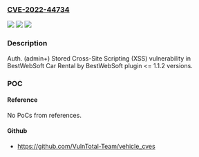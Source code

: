 ### [CVE-2022-44734](https://cve.mitre.org/cgi-bin/cvename.cgi?name=CVE-2022-44734)
![](https://img.shields.io/static/v1?label=Product&message=Car%20Rental%20by%20BestWebSoft&color=blue)
![](https://img.shields.io/static/v1?label=Version&message=n%2Fa%3C%3D%201.1.2%20&color=brighgreen)
![](https://img.shields.io/static/v1?label=Vulnerability&message=CWE-79%20Improper%20Neutralization%20of%20Input%20During%20Web%20Page%20Generation%20('Cross-site%20Scripting')&color=brighgreen)

### Description

Auth. (admin+) Stored Cross-Site Scripting (XSS) vulnerability in BestWebSoft Car Rental by BestWebSoft plugin <= 1.1.2 versions.

### POC

#### Reference
No PoCs from references.

#### Github
- https://github.com/VulnTotal-Team/vehicle_cves

